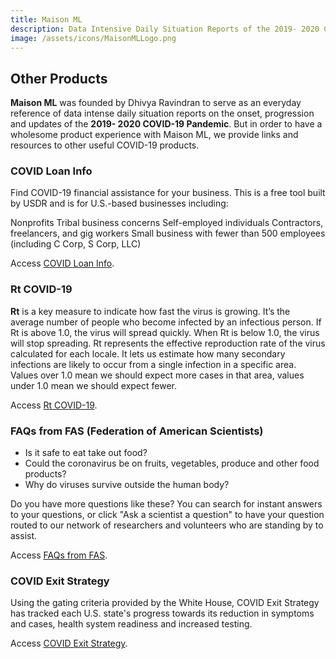 ```yaml
---
title: Maison ML
description: Data Intensive Daily Situation Reports of the 2019- 2020 COVID-19 Pandemic
image: /assets/icons/MaisonMLLogo.png
---
```


## Other Products

**Maison ML** was founded by Dhivya Ravindran to serve as an everyday reference of data intense daily situation reports on the onset, progression and updates of the **2019- 2020 COVID-19 Pandemic**. But in order to have a wholesome product experience with Maison ML, we provide links and resources to other useful COVID-19 products.
<br>

### COVID Loan Info

Find COVID-19 financial assistance for your business. This is a free tool built by USDR and is for U.S.-based businesses including:

Nonprofits
Tribal business concerns
Self-employed individuals
Contractors, freelancers, and gig workers
Small business with fewer than 500 employees (including C Corp, S Corp, LLC)

Access [COVID Loan Info](https://covidloaninfo.org/).

### Rt COVID-19

**Rt** is a key measure to indicate how fast the virus is growing. It’s the average number of people who become infected by an infectious person. If Rt is above 1.0, the virus will spread quickly. When Rt is below 1.0, the virus will stop spreading. Rt represents the effective reproduction rate of the virus calculated for each locale. It lets us estimate how many secondary infections are likely to occur from a single infection in a specific area. Values over 1.0 mean we should expect more cases in that area, values under 1.0 mean we should expect fewer.

Access [Rt COVID-19](https://rt.live/).

### FAQs from FAS (Federation of American Scientists)

* Is it safe to eat take out food? 
* Could the coronavirus be on fruits, vegetables, produce and other food products?
* Why do viruses survive outside the human body?

Do you have more questions like these? You can search for instant answers to your questions, or click "Ask a scientist a question" to have your question routed to our network of researchers and volunteers who are standing by to assist. 

Access [FAQs from FAS](https://covid19.fas.org/).

### COVID Exit Strategy

Using the gating criteria provided by the White House, COVID Exit Strategy has tracked each U.S. state's progress towards its reduction in symptoms and cases, health system readiness and increased testing.

Access [COVID Exit Strategy](https://www.covidexitstrategy.org/).
